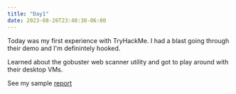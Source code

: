 ```yaml
---
title: "Day1"
date: 2023-08-26T23:40:30-06:00
---
```

Today was my first experience with TryHackMe. I had a blast going through their demo and I'm definintely hooked. 

Learned about the gobuster web scanner utility and got to play around with their desktop VMs. 

See my sample [report](/files/tryhackmereport1.pdf)
